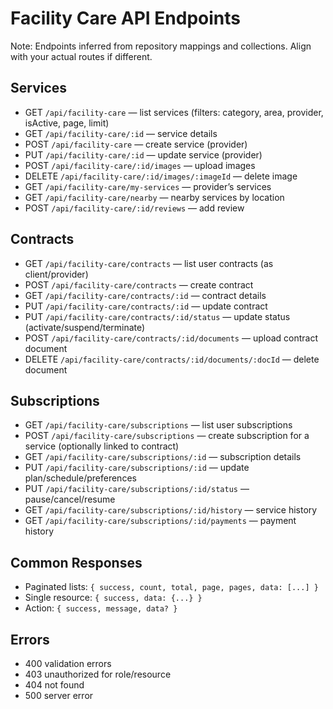 # Facility Care API Endpoints

Note: Endpoints inferred from repository mappings and collections. Align with your actual routes if different.

## Services
- GET `/api/facility-care` — list services (filters: category, area, provider, isActive, page, limit)
- GET `/api/facility-care/:id` — service details
- POST `/api/facility-care` — create service (provider)
- PUT `/api/facility-care/:id` — update service (provider)
- POST `/api/facility-care/:id/images` — upload images
- DELETE `/api/facility-care/:id/images/:imageId` — delete image
- GET `/api/facility-care/my-services` — provider’s services
- GET `/api/facility-care/nearby` — nearby services by location
- POST `/api/facility-care/:id/reviews` — add review

## Contracts
- GET `/api/facility-care/contracts` — list user contracts (as client/provider)
- POST `/api/facility-care/contracts` — create contract
- GET `/api/facility-care/contracts/:id` — contract details
- PUT `/api/facility-care/contracts/:id` — update contract
- PUT `/api/facility-care/contracts/:id/status` — update status (activate/suspend/terminate)
- POST `/api/facility-care/contracts/:id/documents` — upload contract document
- DELETE `/api/facility-care/contracts/:id/documents/:docId` — delete document

## Subscriptions
- GET `/api/facility-care/subscriptions` — list user subscriptions
- POST `/api/facility-care/subscriptions` — create subscription for a service (optionally linked to contract)
- GET `/api/facility-care/subscriptions/:id` — subscription details
- PUT `/api/facility-care/subscriptions/:id` — update plan/schedule/preferences
- PUT `/api/facility-care/subscriptions/:id/status` — pause/cancel/resume
- GET `/api/facility-care/subscriptions/:id/history` — service history
- GET `/api/facility-care/subscriptions/:id/payments` — payment history

## Common Responses
- Paginated lists: `{ success, count, total, page, pages, data: [...] }`
- Single resource: `{ success, data: {...} }`
- Action: `{ success, message, data? }`

## Errors
- 400 validation errors
- 403 unauthorized for role/resource
- 404 not found
- 500 server error
